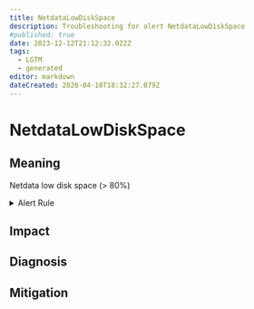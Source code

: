 ```yaml
---
title: NetdataLowDiskSpace
description: Troubleshooting for alert NetdataLowDiskSpace
#published: true
date: 2023-12-12T21:12:32.022Z
tags: 
  - LGTM
  - generated
editor: markdown
dateCreated: 2020-04-10T18:32:27.079Z
---
```


# NetdataLowDiskSpace

## Meaning
[//]: # "Short paragraph that explains what the alert means"
Netdata low disk space (> 80%)

<details>
  <summary>Alert Rule</summary>

{{% rule "netdata/netdata-internal.yml" "NetdataLowDiskSpace" %}}

{{% comment %}}

```yaml
alert: NetdataLowDiskSpace
expr: 100 / netdata_disk_space_GB_average * netdata_disk_space_GB_average{dimension=~"avail|cached"} < 20
for: 5m
labels:
    severity: warning
annotations:
    summary: Netdata low disk space (instance {{ $labels.instance }})
    description: |-
        Netdata low disk space (> 80%)
          VALUE = {{ $value }}
          LABELS = {{ $labels }}
    runbook: https://github.com/srerun/prometheus-alerts/blob/main/content/runbooks/netdata-internal/NetdataLowDiskSpace.md

```

{{% /comment %}}

</details>


## Impact
[//]: # "What could / will happen if the alert is not addressed"



## Diagnosis
[//]: # "Steps to take to identify the cause of the problem"



## Mitigation
[//]: # "The steps necessary to resolve the alert"
